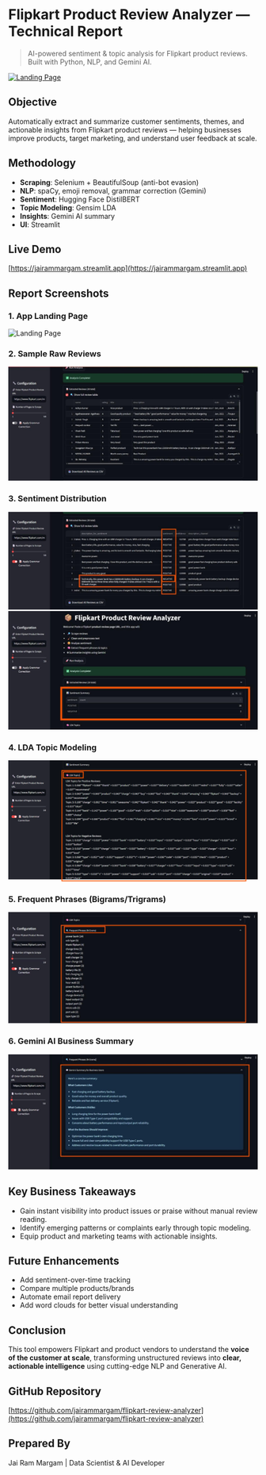 #  Flipkart Product Review Analyzer — Technical Report

> AI-powered sentiment & topic analysis for Flipkart product reviews. Built with Python, NLP, and Gemini AI.

[![Landing Page](screenshot_1_landing)](screenshot_1_landing)

##  Objective

Automatically extract and summarize customer sentiments, themes, and actionable insights from Flipkart product reviews — helping businesses improve products, target marketing, and understand user feedback at scale.

##  Methodology

- **Scraping**: Selenium + BeautifulSoup (anti-bot evasion)
- **NLP**: spaCy, emoji removal, grammar correction (Gemini)
- **Sentiment**: Hugging Face DistilBERT
- **Topic Modeling**: Gensim LDA
- **Insights**: Gemini AI summary
- **UI**: Streamlit

##  Live Demo

[https://jairammargam.streamlit.app](https://jairammargam.streamlit.app)

##  Report Screenshots

### 1. App Landing Page
![Landing Page](screenshot_1_landing)

### 2. Sample Raw Reviews
![Sample Reviews](screenshot_2_reviews.png)

### 3. Sentiment Distribution
![Sentiment](screenshot_3_sentiment.png)
![Sentiment Chart](screenshot_4_sentiment_chart.png)

### 4. LDA Topic Modeling
![LDA Topics](screenshot_5_lda.png)

### 5. Frequent Phrases (Bigrams/Trigrams)
![N-Grams](screenshot_6_ngrams.png)

### 6. Gemini AI Business Summary
![Gemini Insights](screenshot_7_gemini.png)

##  Key Business Takeaways

- Gain instant visibility into product issues or praise without manual review reading.
- Identify emerging patterns or complaints early through topic modeling.
- Equip product and marketing teams with actionable insights.

##  Future Enhancements

- Add sentiment-over-time tracking
- Compare multiple products/brands
- Automate email report delivery
- Add word clouds for better visual understanding

##  Conclusion

This tool empowers Flipkart and product vendors to understand the **voice of the customer at scale**, transforming unstructured reviews into **clear, actionable intelligence** using cutting-edge NLP and Generative AI.

##  GitHub Repository

[https://github.com/jairammargam/flipkart-review-analyzer](https://github.com/jairammargam/flipkart-review-analyzer)

##  Prepared By


Jai Ram Margam | Data Scientist & AI Developer
